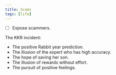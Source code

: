 ```yaml
---
title: Scams
tags: [life]
---
```


- [ ] Expose scammers.

<!-- truncate -->

The KKR incident:
- The positive Rabbit year prediction.
- The illusion of the expert who has high accuracy.
- The hope of saving her son.
- The illusion of rewards without effort.
- The pursuit of positive feelings.
